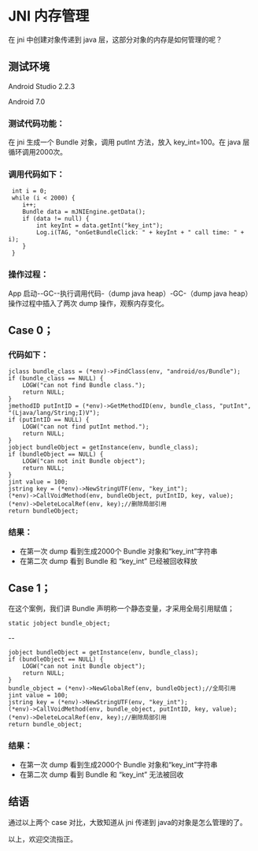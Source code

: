 # JNI 内存管理
在 jni 中创建对象传递到 java 层，这部分对象的内存是如何管理的呢？
## 测试环境
Android Studio 2.2.3

Android 7.0

### 测试代码功能：
在 jni 生成一个 Bundle 对象，调用 putInt 方法，放入 key_int=100。在 java 层循环调用2000次。
### 调用代码如下：
	 int i = 0;
     while (i < 2000) {
	 	i++;
	 	Bundle data = mJNIEngine.getData();
	 	if (data != null) {
	 		int keyInt = data.getInt("key_int");
			Log.i(TAG, "onGetBundleClick: " + keyInt + " call time: " + i);
	 	}
	 }
### 操作过程：
App 启动--GC--执行调用代码-（dump java heap）-GC-（dump java heap）
操作过程中插入了两次 dump 操作，观察内存变化。
## Case 0；
### 代码如下：
	jclass bundle_class = (*env)->FindClass(env, "android/os/Bundle");
    if (bundle_class == NULL) {
        LOGW("can not find Bundle class.");
        return NULL;
    }
    jmethodID putIntID = (*env)->GetMethodID(env, bundle_class, "putInt", "(Ljava/lang/String;I)V");
    if (putIntID == NULL) {
        LOGW("can not find putInt method.");
        return NULL;
    }
    jobject bundleObject = getInstance(env, bundle_class);
    if (bundleObject == NULL) {
        LOGW("can not init Bundle object");
        return NULL;
    }
    jint value = 100;
    jstring key = (*env)->NewStringUTF(env, "key_int");
    (*env)->CallVoidMethod(env, bundleObject, putIntID, key, value);
    (*env)->DeleteLocalRef(env, key);//删除局部引用
    return bundleObject;


### 结果：
* 在第一次 dump 看到生成2000个 Bundle 对象和“key\_int”字符串
* 在第二次 dump 看到 Bundle 和 “key\_int” 已经被回收释放

## Case 1；
在这个案例，我们讲 Bundle 声明称一个静态变量，才采用全局引用赋值；

	static jobject bundle_object;
--

	jobject bundleObject = getInstance(env, bundle_class);
    if (bundleObject == NULL) {
        LOGW("can not init Bundle object");
        return NULL;
    }
    bundle_object = (*env)->NewGlobalRef(env, bundleObject);//全局引用
    jint value = 100;
    jstring key = (*env)->NewStringUTF(env, "key_int");
    (*env)->CallVoidMethod(env, bundle_object, putIntID, key, value);
    (*env)->DeleteLocalRef(env, key);//删除局部引用
    return bundle_object;

### 结果：
* 在第一次 dump 看到生成2000个 Bundle 对象和“key\_int”字符串
* 在第二次 dump 看到 Bundle 和 “key\_int” 无法被回收

## 结语
通过以上两个 case 对比，大致知道从 jni 传递到 java的对象是怎么管理的了。

以上，欢迎交流指正。
